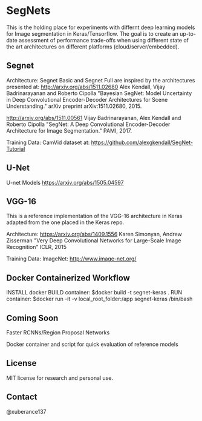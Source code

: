 # SegNets
This is the holding place for experiments with differnt deep learning models for Image segmentation in Keras/Tensorflow. The goal is to create an up-to-date assessment of performance trade-offs when using different state of the art architectures on different platforms (cloud/server/embedded).

## Segnet

Architecture:
Segnet Basic and Segnet Full are inspired by the architectures presented at:
http://arxiv.org/abs/1511.02680
Alex Kendall, Vijay Badrinarayanan and Roberto Cipolla "Bayesian SegNet: Model Uncertainty in Deep Convolutional Encoder-Decoder Architectures for Scene Understanding." arXiv preprint arXiv:1511.02680, 2015.

http://arxiv.org/abs/1511.00561
Vijay Badrinarayanan, Alex Kendall and Roberto Cipolla "SegNet: A Deep Convolutional Encoder-Decoder Architecture for Image Segmentation." PAMI, 2017. 

Training Data:
CamVid dataset at:
https://github.com/alexgkendall/SegNet-Tutorial

## U-Net

U-net Models
https://arxiv.org/abs/1505.04597

## VGG-16

This is a reference implementation of the VGG-16 architecture in Keras adapted from the one placed in the Keras repo.

Architecture:
https://arxiv.org/abs/1409.1556
Karen Simonyan, Andrew Zisserman "Very Deep Convolutional Networks for Large-Scale Image Recognition" ICLR, 2015 

Training Data:
ImageNet:
http://www.image-net.org/

## Docker Containerized Workflow

INSTALL docker
BUILD container: $docker build -t segnet-keras .
RUN container: $docker run -it -v local_root_folder:/app segnet-keras /bin/bash

## Coming Soon

Faster RCNNs/Region Proposal Networks

Docker container and script for quick evaluation of reference models

## License
MIT license for research and personal use.

## Contact
@xuberance137

